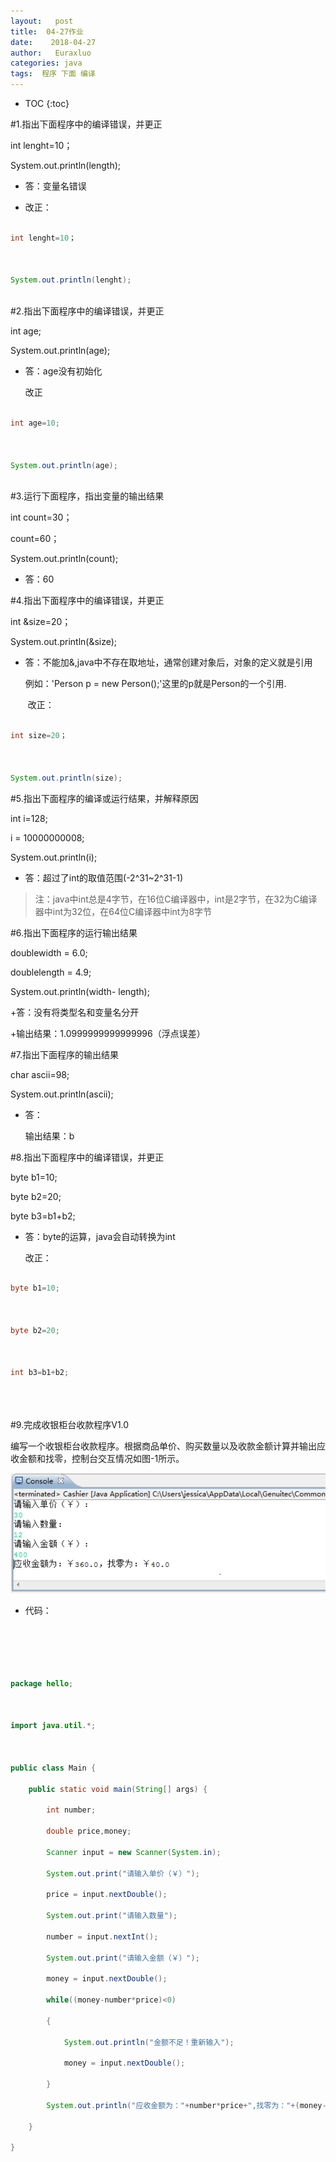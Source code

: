 ```yaml
---
layout:   post          
title:  04-27作业  
date:    2018-04-27       
author:   Euraxluo           
categories: java
tags:  程序 下面 编译
---
```

* TOC
{:toc}




#1.指出下面程序中的编译错误，并更正


int lenght=10；



System.out.println(length);



- 答：变量名错误

- 改正：



```java

int lenght=10；



System.out.println(lenght);



```



#2.指出下面程序中的编译错误，并更正



int age;



System.out.println(age);



- 答：age没有初始化

  改正



```java

int age=10;



System.out.println(age);



```



#3.运行下面程序，指出变量的输出结果



int count=30；



count=60；



System.out.println(count);



- 答：60



#4.指出下面程序中的编译错误，并更正



int &size=20；



System.out.println(&size);



- 答：不能加&,java中不存在取地址，通常创建对象后，对象的定义就是引用

  例如：'Person p = new Person();'这里的p就是Person的一个引用.

  ​	改正：



```java

int size=20；



System.out.println(size);

```



#5.指出下面程序的编译或运行结果，并解释原因



int i=128;



i = 10000000008;



System.out.println(i);



- 答：超过了int的取值范围(-2^31~2^31-1)



> 注：java中int总是4字节，在16位C编译器中，int是2字节，在32为C编译器中int为32位，在64位C编译器中int为8字节







#6.指出下面程序的运行输出结果



 doublewidth = 6.0;



 doublelength = 4.9;



 System.out.println(width- length);



 +答：没有将类型名和变量名分开

 +输出结果：1.0999999999999996（浮点误差）







#7.指出下面程序的输出结果



char ascii=98;



System.out.println(ascii);



- 答：

  输出结果：b







#8.指出下面程序中的编译错误，并更正



byte b1=10;



byte b2=20;



byte b3=b1+b2;



- 答：byte的运算，java会自动转换为int

  改正：



```java

byte b1=10;



byte b2=20;



int b3=b1+b2;





```







#9.完成收银柜台收款程序V1.0



编写一个收银柜台收款程序。根据商品单价、购买数量以及收款金额计算并输出应收金额和找零，控制台交互情况如图-1所示。



![](../image/2018.4.27.png)



- 代码：



```java





package hello;



import java.util.*;



public class Main {

	public static void main(String[] args) {

		int number;

		double price,money;

		Scanner input = new Scanner(System.in);

		System.out.print("请输入单价（￥）");

		price = input.nextDouble();

		System.out.print("请输入数量");

		number = input.nextInt();

		System.out.print("请输入金额（￥）");

		money = input.nextDouble();

		while((money-number*price)<0)

		{

			System.out.println("金额不足！重新输入");

			money = input.nextDouble();

		}

		System.out.println("应收金额为："+number*price+",找零为："+(money-number*price));

	}

}





```



